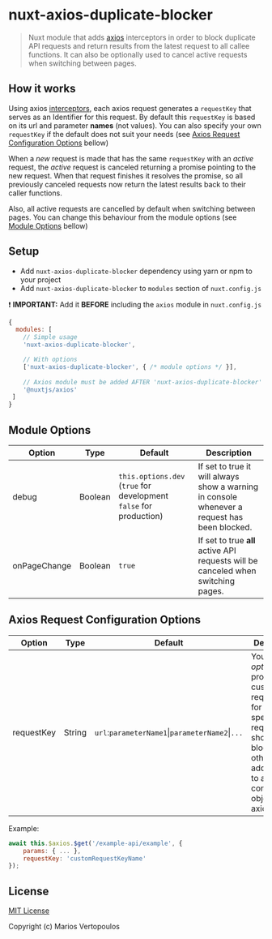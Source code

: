 # nuxt-axios-duplicate-blocker

> Nuxt module that adds [axios](https://www.npmjs.com/package/@nuxtjs/axios) interceptors in order to block duplicate API requests
 and return results from the latest request to all callee functions. It can also be optionally used to cancel active 
 requests when switching between pages.

## How it works
Using axios [interceptors](https://github.com/axios/axios#interceptors), each axios request generates a ``requestKey``
that serves as an Identifier for this request. By default this ``requestKey`` is based on its url and 
parameter **names** (not values). You can also specify your own ``requestKey`` if the default does not suit your needs 
(see [Axios Request Configuration Options](#axios-request-configuration-options) bellow)

When a *new* request is made that has the same ``requestKey`` with an *active* request,
the *active* request is canceled returning a promise pointing to the new request. When that request finishes it resolves
the promise, so all previously canceled requests now return the latest results back to their caller functions.

Also, all active requests are cancelled by default when switching between pages. You can change this behaviour from the
module options (see [Module Options](#module-options) bellow)

## Setup
- Add `nuxt-axios-duplicate-blocker` dependency using yarn or npm to your project
- Add `nuxt-axios-duplicate-blocker` to `modules` section of `nuxt.config.js`

:exclamation: **IMPORTANT:** Add it **BEFORE** including the ```axios``` module in ```nuxt.config.js```

```js
{
  modules: [
    // Simple usage
    'nuxt-axios-duplicate-blocker',

    // With options
    ['nuxt-axios-duplicate-blocker', { /* module options */ }],
    
    // Axios module must be added AFTER 'nuxt-axios-duplicate-blocker'
    '@nuxtjs/axios'
 ]
}
```
## Module Options
Option | Type | Default | Description
--- | --- | --- | ---
debug | Boolean | ```this.options.dev``` <br>(```true``` for development ```false``` for production) | If set to true it will always show a warning in console whenever a request has been blocked.
onPageChange | Boolean | ```true``` | If set to true **all** active API requests will be canceled when switching pages.

## Axios Request Configuration Options
Option | Type | Default | Description
--- | --- | --- | ---
requestKey | String | ```url```:```parameterName1```&#124;```parameterName2```&#124;```...``` | You can *optionally* provide a custom request key for specifying requests that should not block each other by adding an ID to a configuration object for an axios call.

Example:
``` js
await this.$axios.$get('/example-api/example', {
    params: { ... },
    requestKey: 'customRequestKeyName'
});
```

## License

[MIT License](./LICENSE)

Copyright (c) Marios Vertopoulos
